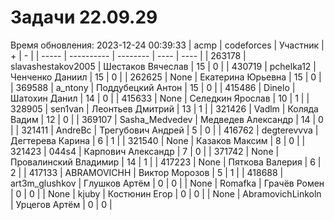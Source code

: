 # Задачи 22.09.29
Время обновления: 2023-12-24 00:39:33
| acmp  | codeforces | Участник | +    | -    |
| ----- | ---------- | -------- | ---- | ---- |
| 263178 | slavashestakov2005 | Шестаков Вячеслав | 15 | 0 |
| 430719 | pchelka12 | Ченченко Даниил | 15 | 0 |
| 262625 | None | Екатерина Юрьевна | 15 | 0 |
| 369588 | a_ntony | Поддубецкий Антон | 15 | 0 |
| 415486 | Dinelo | Шатохин Данил | 14 | 0 |
| 415633 | None | Селедкин Ярослав | 10 | 1 |
| 328905 | sen1van | Леонтьев Дмитрий | 13 | 1 |
| 321426 | Vadlm | Коляда Вадим | 12 | 0 |
| 369107 | Sasha_Medvedev | Медведев Александр | 14 | 0 |
| 321411 | AndreBc | Трегубович Андрей | 5 | 0 |
| 416762 | degterevvva | Дегтерева Карина | 6 | 1 |
| 321540 | None | Казаков Максим | 8 | 0 |
| 321423 | 044s4 | Карпович Александр | 7 | 0 |
| 371742 | None | Провалинский Владимир | 14 | 1 |
| 417223 | None | Пяткова Валерия | 6 | 2 |
| 417133 | ABRAMOVICHH | Виктор Морозов | 5 | 1 |
| 418688 | art3m_glushkov | Глушков Артём | 0 | 0 |
| None | Romafka | Грачёв Ромен | 0 | 0 |
| None | kjuby | Костюнин Егор | 0 | 0 |
| None | AbramovichLinkoln | Урцегов Артём | 0 | 0 |
